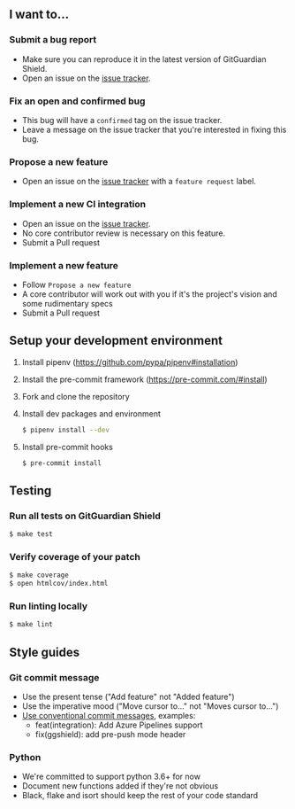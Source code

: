 ## I want to...

### Submit a bug report

- Make sure you can reproduce it in the latest version of GitGuardian Shield.
- Open an issue on the [issue tracker](https://github.com/GitGuardian/gg-shield/issues).

### Fix an open and confirmed bug

- This bug will have a `confirmed` tag on the issue tracker.
- Leave a message on the issue tracker that you're interested in
  fixing this bug.

### Propose a new feature

- Open an issue on the [issue tracker](https://github.com/GitGuardian/gg-shield/issues/new?assignees=&labels=feature+request&template=feature_request.md&title=Feature+Request) with a `feature request` label.

### Implement a new CI integration

- Open an issue on the [issue tracker](https://github.com/GitGuardian/gg-shield/issues/new?assignees=&labels=CI+integration&template=feature_request.md&title=CI+Integration:).
- No core contributor review is necessary on this feature.
- Submit a Pull request

### Implement a new feature

- Follow `Propose a new feature`
- A core contributor will work out with you if it's the project's vision
  and some rudimentary specs
- Submit a Pull request

## Setup your development environment

1. Install pipenv (https://github.com/pypa/pipenv#installation)

1. Install the pre-commit framework (https://pre-commit.com/#install)

1. Fork and clone the repository

1. Install dev packages and environment

   ```sh
   $ pipenv install --dev
   ```

1. Install pre-commit hooks

   ```sh
   $ pre-commit install
   ```

## Testing

### Run all tests on GitGuardian Shield

```sh
$ make test
```

### Verify coverage of your patch

```sh
$ make coverage
$ open htmlcov/index.html
```

### Run linting locally

```sh
$ make lint
```

## Style guides

### Git commit message

- Use the present tense ("Add feature" not "Added feature")
- Use the imperative mood ("Move cursor to..." not "Moves cursor to...")
- [Use conventional commit messages](https://www.conventionalcommits.org/en/v1.0.0/#commit-message-with-scope), examples:
  - feat(integration): Add Azure Pipelines support
  - fix(ggshield): add pre-push mode header

### Python

- We're committed to support python 3.6+ for now
- Document new functions added if they're not obvious
- Black, flake and isort should keep the rest of your code standard
